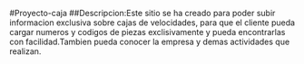#Proyecto-caja
##Descripcion:Este sitio se ha creado para poder subir informacion exclusiva sobre cajas de velocidades, para que el cliente pueda cargar numeros y codigos de piezas exclisivamente y pueda encontrarlas con facilidad.Tambien pueda conocer la empresa y demas actividades que realizan.
